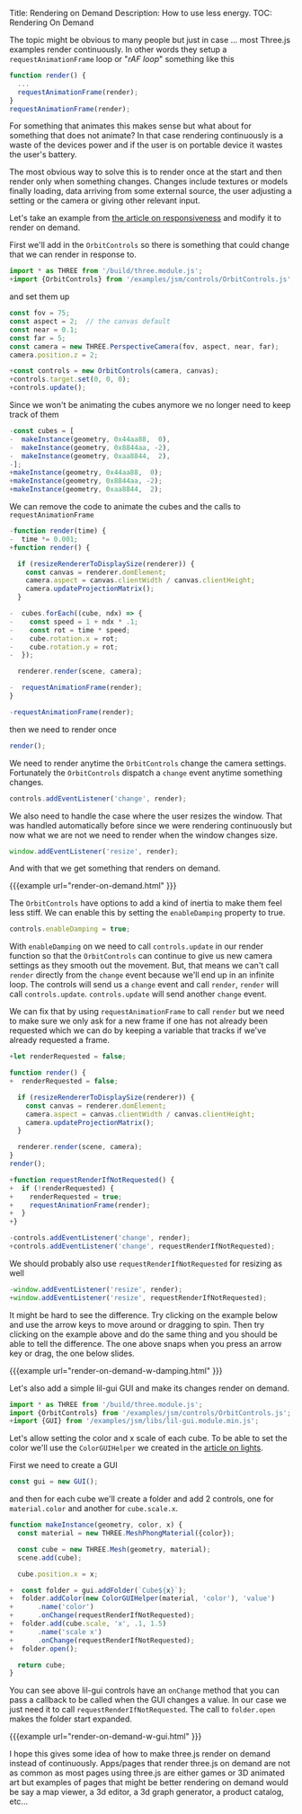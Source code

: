 Title: Rendering on Demand
Description: How to use less energy.
TOC: Rendering On Demand

The topic might be obvious to many people but just in case ... most Three.js
examples render continuously. In other words they setup a
`requestAnimationFrame` loop or "*rAF loop*" something like this

```js
function render() {
  ...
  requestAnimationFrame(render);
}
requestAnimationFrame(render);
```

For something that animates this makes sense but what about for something that
does not animate? In that case rendering continuously is a waste of the devices
power and if the user is on portable device it wastes the user's battery. 

The most obvious way to solve this is to render once at the start and then
render only when something changes. Changes include textures or models finally
loading, data arriving from some external source, the user adjusting a setting
or the camera or giving other relevant input.

Let's take an example from [the article on responsiveness](responsive.html)
and modify it to render on demand.

First we'll add in the `OrbitControls` so there is something that could change
that we can render in response to.

```js
import * as THREE from '/build/three.module.js';
+import {OrbitControls} from '/examples/jsm/controls/OrbitControls.js';
```

and set them up

```js
const fov = 75;
const aspect = 2;  // the canvas default
const near = 0.1;
const far = 5;
const camera = new THREE.PerspectiveCamera(fov, aspect, near, far);
camera.position.z = 2;

+const controls = new OrbitControls(camera, canvas);
+controls.target.set(0, 0, 0);
+controls.update();
```

Since we won't be animating the cubes anymore we no longer need to keep track of them

```js
-const cubes = [
-  makeInstance(geometry, 0x44aa88,  0),
-  makeInstance(geometry, 0x8844aa, -2),
-  makeInstance(geometry, 0xaa8844,  2),
-];
+makeInstance(geometry, 0x44aa88,  0);
+makeInstance(geometry, 0x8844aa, -2);
+makeInstance(geometry, 0xaa8844,  2);
```

We can remove the code to animate the cubes and the calls to `requestAnimationFrame`

```js
-function render(time) {
-  time *= 0.001;
+function render() {

  if (resizeRendererToDisplaySize(renderer)) {
    const canvas = renderer.domElement;
    camera.aspect = canvas.clientWidth / canvas.clientHeight;
    camera.updateProjectionMatrix();
  }

-  cubes.forEach((cube, ndx) => {
-    const speed = 1 + ndx * .1;
-    const rot = time * speed;
-    cube.rotation.x = rot;
-    cube.rotation.y = rot;
-  });

  renderer.render(scene, camera);

-  requestAnimationFrame(render);
}

-requestAnimationFrame(render);
```

then we need to render once

```js
render();
```

We need to render anytime the `OrbitControls` change the camera settings.
Fortunately the `OrbitControls` dispatch a `change` event anytime something
changes.

```js
controls.addEventListener('change', render);
```

We also need to handle the case where the user resizes the window. That was
handled automatically before since we were rendering continuously but now what
we are not we need to render when the window changes size.

```js
window.addEventListener('resize', render);
```

And with that we get something that renders on demand.

{{{example url="render-on-demand.html" }}}

The `OrbitControls` have options to add a kind of inertia to make them feel less
stiff. We can enable this by setting the `enableDamping` property to true.

```js
controls.enableDamping = true;
```

With `enableDamping` on we need to call `controls.update` in our render function
so that the `OrbitControls` can continue to give us new camera settings as they
smooth out the movement. But, that means we can't call `render` directly from
the `change` event because we'll end up in an infinite loop. The controls will
send us a `change` event and call `render`, `render` will call `controls.update`.
`controls.update` will send another `change` event.

We can fix that by using `requestAnimationFrame` to call `render` but we need to
make sure we only ask for a new frame if one has not already been requested
which we can do by keeping a variable that tracks if we've already requested a frame.

```js
+let renderRequested = false;

function render() {
+  renderRequested = false;

  if (resizeRendererToDisplaySize(renderer)) {
    const canvas = renderer.domElement;
    camera.aspect = canvas.clientWidth / canvas.clientHeight;
    camera.updateProjectionMatrix();
  }

  renderer.render(scene, camera);
}
render();

+function requestRenderIfNotRequested() {
+  if (!renderRequested) {
+    renderRequested = true;
+    requestAnimationFrame(render);
+  }
+}

-controls.addEventListener('change', render);
+controls.addEventListener('change', requestRenderIfNotRequested);
```

We should probably also use `requestRenderIfNotRequested` for resizing as well

```js
-window.addEventListener('resize', render);
+window.addEventListener('resize', requestRenderIfNotRequested);
```

It might be hard to see the difference. Try clicking on the example below and
use the arrow keys to move around or dragging to spin. Then try clicking on the
example above and do the same thing and you should be able to tell the
difference. The one above snaps when you press an arrow key or drag, the one
below slides.

{{{example url="render-on-demand-w-damping.html" }}}

Let's also add a simple lil-gui GUI and make its changes render on demand.

```js
import * as THREE from '/build/three.module.js';
import {OrbitControls} from '/examples/jsm/controls/OrbitControls.js';
+import {GUI} from '/examples/jsm/libs/lil-gui.module.min.js';
```

Let's allow setting the color and x scale of each cube. To be able to set the
color we'll use the `ColorGUIHelper` we created in the [article on
lights](lights.html).

First we need to create a GUI

```js
const gui = new GUI();
```

and then for each cube we'll create a folder and add 2 controls, one for
`material.color` and another for `cube.scale.x`.

```js
function makeInstance(geometry, color, x) {
  const material = new THREE.MeshPhongMaterial({color});

  const cube = new THREE.Mesh(geometry, material);
  scene.add(cube);

  cube.position.x = x;

+  const folder = gui.addFolder(`Cube${x}`);
+  folder.addColor(new ColorGUIHelper(material, 'color'), 'value')
+      .name('color')
+      .onChange(requestRenderIfNotRequested);
+  folder.add(cube.scale, 'x', .1, 1.5)
+      .name('scale x')
+      .onChange(requestRenderIfNotRequested);
+  folder.open();

  return cube;
}
```

You can see above lil-gui controls have an `onChange` method that you can pass a
callback to be called when the GUI changes a value. In our case we just need it
to call `requestRenderIfNotRequested`. The call to `folder.open` makes the
folder start expanded.

{{{example url="render-on-demand-w-gui.html" }}}

I hope this gives some idea of how to make three.js render on demand instead of
continuously. Apps/pages that render three.js on demand are not as common as
most pages using three.js are either games or 3D animated art but examples of
pages that might be better rendering on demand would be say a map viewer, a 3d
editor, a 3d graph generator, a product catalog, etc...
